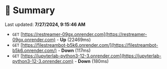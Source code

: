 # 📖 Summary
Last updated: **7/27/2024, 9:15:46 AM**

- `GET` [https://restreamer-09gx.onrender.com](https://restreamer-09gx.onrender.com) - **Up** (22469ms)
- `GET` [https://filestreambot-b5k6.onrender.com/](https://filestreambot-b5k6.onrender.com/) - **Down** (117ms)
- `GET` [https://jupyterlab-python3-12-3.onrender.com](https://jupyterlab-python3-12-3.onrender.com) - **Down** (180ms)
